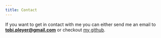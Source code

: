 ```yaml
---
title: Contact
---
```


If you want to get in contact with me you can either send me an email to
**tobi.pleyer@gmail.com** or checkout
[my github](https://github.com/TobiasPleyer).
